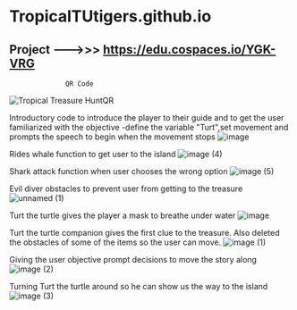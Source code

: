 # TropicalTUtigers.github.io

## Project --->>> https://edu.cospaces.io/YGK-VRG




                  QR Code          
![Tropical Treasure HuntQR](https://user-images.githubusercontent.com/93938227/218311526-e24e3e0a-2873-4d67-9614-293c03827e2f.png)


Introductory code to introduce the player to their guide and to get the user familiarized with the objective
  -define the variable "Turt",set movement and prompts the speech to begin when the movement stops
![image](https://user-images.githubusercontent.com/93938227/218312285-a0534f58-4d44-45a9-b3e3-56195551d8c0.png)

Rides whale function to get user to the island
![image (4)](https://user-images.githubusercontent.com/93938227/218313153-516764e9-c709-45ee-9b1a-fd90d235850e.png)


Shark attack function when user chooses the wrong option
![image (5)](https://user-images.githubusercontent.com/93938227/218313154-8fd947cd-886e-489c-9a36-13dc434cd572.png)


Evil diver obstacles to prevent user from getting to the treasure
![unnamed (1)](https://user-images.githubusercontent.com/93938227/218313155-14972205-d30c-43dd-bc5e-dc9c4c800569.png)


Turt the turtle gives the player a mask to breathe under water
![image](https://user-images.githubusercontent.com/93938227/218313156-c9c1e92d-ecd7-4540-abfa-c9b022d901e7.png)

Turt the turtle companion gives the first clue to the treasure. Also deleted the obstacles of some of the items so the user can move.
![image (1)](https://user-images.githubusercontent.com/93938227/218313157-0b002a29-0e2a-4cf2-b498-a4f726c47db4.png)


Giving the user objective prompt decisions to move the story along
![image (2)](https://user-images.githubusercontent.com/93938227/218313158-0db1cf3e-6628-4b77-a06c-9327e077dad7.png)


Turning Turt the turtle around so he can show us the way to the island
![image (3)](https://user-images.githubusercontent.com/93938227/218313159-55f854cc-c3e4-4279-b917-48cc2e8b780d.png)

